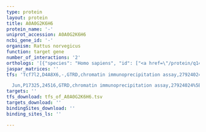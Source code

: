 ```yaml
---
type: protein
layout: protein
title: A0A0G2K6H6
protein_name: '-'
uniprot_accession: A0A0G2K6H6
ncbi_gene_id: '-'
organism: Rattus norvegicus
function: target gene
number_of_interactions: '2'
orthologs: '[{"species": "Homo sapiens", "id": ["<a href=\"/protein/q14916\">Q14916</a>"]}, {"species": "Mus musculus", "id": ["<a href=\"/protein/q61983\">Q61983</a>"]}, {"species": "Caenorhabditis elegans", "id": ["O76837", "<a href=\"/protein/o76838\">O76838</a>", "<a href=\"/protein/q21538\">Q21538</a>"]}, {"species": "Drosophila melanogaster", "id": ["<a href=\"/protein/q494g7\">Q494G7</a>", "<a href=\"/protein/q8ms84\">Q8MS84</a>", "<a href=\"/protein/q9w1y9\">Q9W1Y9</a>", "<a href=\"/protein/q9v9s4\">Q9V9S4</a>"]}]'
jaspar_matrices: ''
tfs: 'Tcf7l2,D4A8X6,-,GTRD,chromatin immunoprecipitation assay,27924024%5Buid%5D,No

  Jun,P17325,24516,GTRD,chromatin immunoprecipitation assay,27924024%5Buid%5D,No'
targets: ''
tfs_download: tfs_of_A0A0G2K6H6.tsv
targets_download: ''
bindingSites_download: ''
binding_sites_ls: ''

---
```

